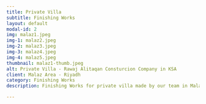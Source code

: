 ```yaml
---
title: Private Villa
subtitle: Finishing Works
layout: default
modal-id: 2
img: malaz1.jpeg
img-1: malaz2.jpeg
img-2: malaz3.jpeg
img-3: malaz4.jpeg
img-4: malaz5.jpeg
thumbnail: malaz1-thumb.jpeg
alt: Private Villa - Rawaj Alitaqan Consturcion Company in KSA
client: Malaz Area - Riyadh
category: Finishing Works
description: Finishing Works for private villa made by our team in Malaz area - Riyadh.

---
```


